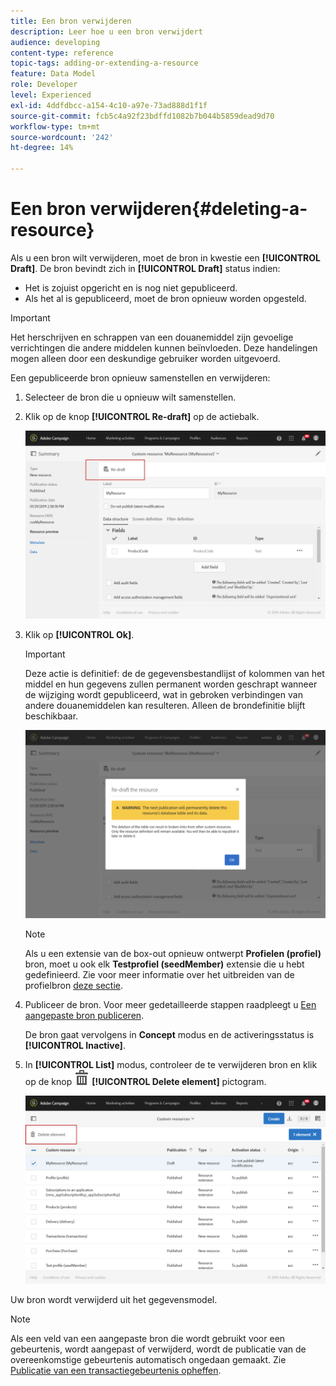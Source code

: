 ```yaml
---
title: Een bron verwijderen
description: Leer hoe u een bron verwijdert
audience: developing
content-type: reference
topic-tags: adding-or-extending-a-resource
feature: Data Model
role: Developer
level: Experienced
exl-id: 4ddfdbcc-a154-4c10-a97e-73ad888d1f1f
source-git-commit: fcb5c4a92f23bdffd1082b7b044b5859dead9d70
workflow-type: tm+mt
source-wordcount: '242'
ht-degree: 14%

---
```


# Een bron verwijderen{#deleting-a-resource}

Als u een bron wilt verwijderen, moet de bron in kwestie een **[!UICONTROL Draft]**. De bron bevindt zich in **[!UICONTROL Draft]** status indien:

* Het is zojuist opgericht en is nog niet gepubliceerd.
* Als het al is gepubliceerd, moet de bron opnieuw worden opgesteld.

>[!IMPORTANT]
>
>Het herschrijven en schrappen van een douanemiddel zijn gevoelige verrichtingen die andere middelen kunnen beïnvloeden. Deze handelingen mogen alleen door een deskundige gebruiker worden uitgevoerd.

Een gepubliceerde bron opnieuw samenstellen en verwijderen:

1. Selecteer de bron die u opnieuw wilt samenstellen.
1. Klik op de knop **[!UICONTROL Re-draft]** op de actiebalk.

   ![](assets/schema_extension_uc26.png)

1. Klik op **[!UICONTROL Ok]**.

   >[!IMPORTANT]
   >
   >Deze actie is definitief: de de gegevensbestandlijst of kolommen van het middel en hun gegevens zullen permanent worden geschrapt wanneer de wijziging wordt gepubliceerd, wat in gebroken verbindingen van andere douanemiddelen kan resulteren. Alleen de brondefinitie blijft beschikbaar.

   ![](assets/schema_extension_uc27.png)

   >[!NOTE]
   >
   >Als u een extensie van de box-out opnieuw ontwerpt **Profielen (profiel)** bron, moet u ook elk **Testprofiel (seedMember)** extensie die u hebt gedefinieerd. Zie voor meer informatie over het uitbreiden van de profielbron [deze sectie](../../developing/using/extending-the-profile-resource-with-a-new-field.md).

1. Publiceer de bron. Voor meer gedetailleerde stappen raadpleegt u [Een aangepaste bron publiceren](../../developing/using/updating-the-database-structure.md#publishing-a-custom-resource).

   De bron gaat vervolgens in **Concept** modus en de activeringsstatus is **[!UICONTROL Inactive]**.

1. In **[!UICONTROL List]** modus, controleer de te verwijderen bron en klik op de knop ![](assets/delete_darkgrey-24px.png) **[!UICONTROL Delete element]** pictogram.

   ![](assets/schema_extension_uc28.png)

Uw bron wordt verwijderd uit het gegevensmodel.

>[!NOTE]
>
>Als een veld van een aangepaste bron die wordt gebruikt voor een gebeurtenis, wordt aangepast of verwijderd, wordt de publicatie van de overeenkomstige gebeurtenis automatisch ongedaan gemaakt. Zie [Publicatie van een transactiegebeurtenis opheffen](../../channels/using/publishing-transactional-event.md#unpublishing-an-event).
